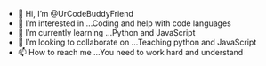 - 👋 Hi, I’m @UrCodeBuddyFriend
- 👀 I’m interested in ...Coding and help with code languages
- 🌱 I’m currently learning ...Python and JavaScript
- 💞️ I’m looking to collaborate on ...Teaching python and JavaScript
- 📫 How to reach me ...You need to work hard and understand
